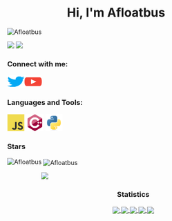 <h1 align="center">Hi, I'm Afloatbus</h1>
<p align="left"> <img src="https://komarev.com/ghpvc/?username=Afloatbus&label=Profile%20views&color=0e75b6&style=flat" alt="Afloatbus" /> </p>

<div> <a href="https://twitter.com/Afloatbus" target="_blank"><img src="https://img.shields.io/badge/Twitter-1DA1F2?style=for-the-badge&logo=twitter&logoColor=white" target="_blank"></a>
<a href="https://github.com/Afloatbus" target="_blank"><img src="https://img.shields.io/badge/GitHub-100000?style=for-the-badge&logo=github&logoColor=white" target="_blank"></a>
</div><h3 align="left">Connect with me:</h3>
<p align="left">
<a href="https://twitter.com/Afloatbus" target="blank"><img align="center" src="https://raw.githubusercontent.com/teamedwardforever/Readme-Generator/71f25dd8b98329b168142a6b782a107b75eab178/svg/Social/twitter.svg" alt="Afloatbus" height="30" width="40" /></a><a href="https://www.youtube.com/c/UC4FVeKHfvsTzQ_h5RkBT6ag" target="blank"><img align="center" src="https://raw.githubusercontent.com/teamedwardforever/Readme-Generator/71f25dd8b98329b168142a6b782a107b75eab178/svg/Social/youtube.svg" alt="UC4FVeKHfvsTzQ_h5RkBT6ag" height="30" width="40" /></a></p>

<h3 align="left">Languages and Tools:</h3>
<p align="left">
<img src="https://raw.githubusercontent.com/teamedwardforever/Readme-Generator/71f25dd8b98329b168142a6b782a107b75eab178/svg/Skills/Languages/javascript-original.svg" alt="Javascript" width="40" height="40"/>
<img src="https://raw.githubusercontent.com/teamedwardforever/Readme-Generator/71f25dd8b98329b168142a6b782a107b75eab178/svg/Skills/Languages/cplusplus-original.svg" alt="CPP" width="40" height="40"/>
<img src="https://raw.githubusercontent.com/teamedwardforever/Readme-Generator/71f25dd8b98329b168142a6b782a107b75eab178/svg/Skills/Languages/python-original.svg" alt="Python" width="40" height="40"/>
</p>

<h3 align="left">Stars</h3>
<img align="left" height="180em" src="https://github-readme-stats.vercel.app/api/top-langs/?username=Afloatbus&layout=compact&theme=onedark" alt=Afloatbus />

<p>&nbsp;<img align="center" height="180em" src="https://github-readme-stats.vercel.app/api?username=Afloatbus&show_icons=true&locale=en&theme=onedark" alt="Afloatbus" /></p>

<img src="https://user-images.githubusercontent.com/73097560/115834477-dbab4500-a447-11eb-908a-139a6edaec5c.gif"><h3 align="center">Statistics</h3>
<div align="center">
<a href="https://github.com/Afloatbus">
<img align="center" src="http://github-profile-summary-cards.vercel.app/api/cards/stats?username=Afloatbus&theme=onedark" height="180em" />
<img align="center" src="http://github-profile-summary-cards.vercel.app/api/cards/most-commit-language?username=Afloatbus&theme=onedark" height="180em" />
<img align="center" src="http://github-profile-summary-cards.vercel.app/api/cards/repos-per-language?username=Afloatbus&theme=onedark" height="180em" />
<img align="center" src="http://github-profile-summary-cards.vercel.app/api/cards/productive-time?username=Afloatbus&theme=2077" height="180em" />
<img align="center" src="http://github-profile-summary-cards.vercel.app/api/cards/profile-details?username=Afloatbus&theme=2077" height="180em" />
</div>
